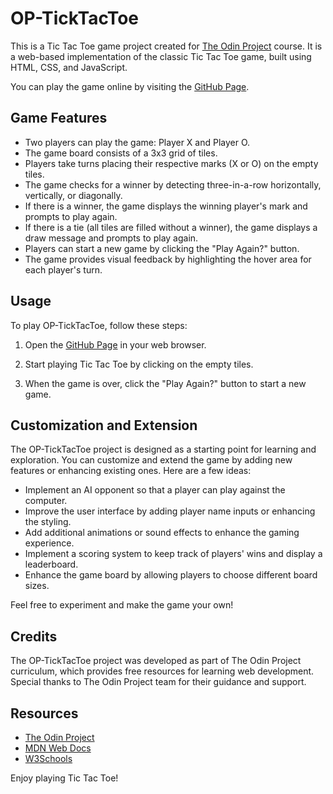 ﻿# OP-TickTacToe

This is a Tic Tac Toe game project created for [The Odin Project](https://www.theodinproject.com/lessons/node-path-javascript-tic-tac-toe) course. It is a web-based implementation of the classic Tic Tac Toe game, built using HTML, CSS, and JavaScript.

You can play the game online by visiting the [GitHub Page](https://harricans.github.io/OP-TickTacToe).

## Game Features

- Two players can play the game: Player X and Player O.
- The game board consists of a 3x3 grid of tiles.
- Players take turns placing their respective marks (X or O) on the empty tiles.
- The game checks for a winner by detecting three-in-a-row horizontally, vertically, or diagonally.
- If there is a winner, the game displays the winning player's mark and prompts to play again.
- If there is a tie (all tiles are filled without a winner), the game displays a draw message and prompts to play again.
- Players can start a new game by clicking the "Play Again?" button.
- The game provides visual feedback by highlighting the hover area for each player's turn.

## Usage

To play OP-TickTacToe, follow these steps:

1. Open the [GitHub Page](https://harricans.github.io/OP-TickTacToe) in your web browser.

2. Start playing Tic Tac Toe by clicking on the empty tiles.

3. When the game is over, click the "Play Again?" button to start a new game.

## Customization and Extension

The OP-TickTacToe project is designed as a starting point for learning and exploration. You can customize and extend the game by adding new features or enhancing existing ones. Here are a few ideas:

- Implement an AI opponent so that a player can play against the computer.
- Improve the user interface by adding player name inputs or enhancing the styling.
- Add additional animations or sound effects to enhance the gaming experience.
- Implement a scoring system to keep track of players' wins and display a leaderboard.
- Enhance the game board by allowing players to choose different board sizes.

Feel free to experiment and make the game your own!
## Credits

The OP-TickTacToe project was developed as part of The Odin Project curriculum, which provides free resources for learning web development. Special thanks to The Odin Project team for their guidance and support.

## Resources

- [The Odin Project](https://www.theodinproject.com/)
- [MDN Web Docs](https://developer.mozilla.org/)
- [W3Schools](https://www.w3schools.com/)

Enjoy playing Tic Tac Toe!
